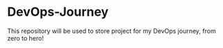 # DevOps-Journey
This repository will be used to store project for my DevOps journey, from zero to hero!
